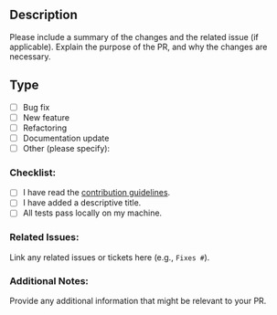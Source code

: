 ## Description

Please include a summary of the changes and the related issue (if applicable). Explain the purpose of the PR, and why the changes are necessary.

## Type

- [ ] Bug fix
- [ ] New feature
- [ ] Refactoring
- [ ] Documentation update
- [ ] Other (please specify):

### Checklist:

- [ ] I have read the [contribution guidelines](../CONTRIBUTING.md).
- [ ] I have added a descriptive title.
- [ ] All tests pass locally on my machine.

### Related Issues:

Link any related issues or tickets here (e.g., `Fixes #`).

### Additional Notes:

Provide any additional information that might be relevant to your PR.
